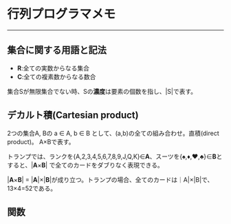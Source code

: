 # 行列プログラマメモ

---

## 集合に関する用語と記法

- **R**:全ての実数からなる集合
- **C**:全ての複素数からなる数合

集合Sが無限集合でない時、Sの**濃度**は要素の個数を指し、|S|で表す。

## デカルト積(Cartesian product)

2つの集合A, Bの a ∈ A, b ∈ B として、(a,b)の全ての組み合わせ。直積(direct product)。
A×Bで表す。

トランプでは、ランクを{A,2,3,4,5,6,7,8,9,J,Q,K}∈**A**、スーツを{♠,♦,♥,♣}∈**B**とすると、|**A**×**B**| で全てのカードをダブりなく表現できる。


|**A**×**B**| = |**A**|×|**B**|が成り立つ。トランプの場合、全てのカードは｜A|×|B|で、13×4=52である。

## 関数
